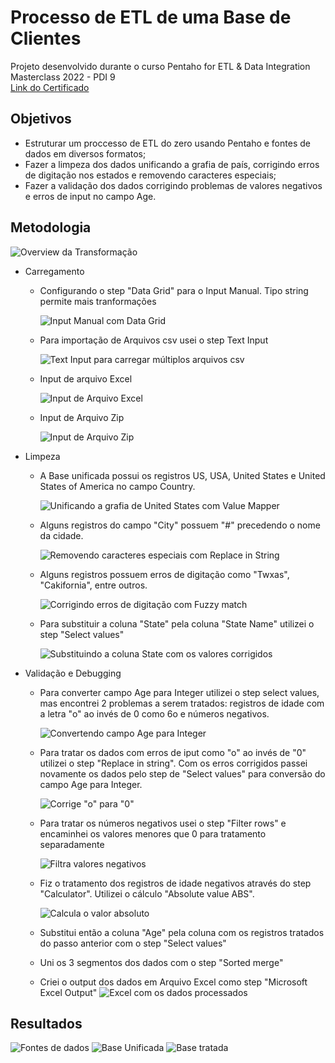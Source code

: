 #  Processo de ETL de uma Base de Clientes

Projeto desenvolvido durante o curso 
Pentaho for ETL & Data Integration Masterclass 2022 - PDI 9
<br>[Link do Certificado](https://www.udemy.com/certificate/UC-e3f6be67-da69-4e6a-a610-b25b4cdb2c1b/)


## Objetivos
- Estruturar um proccesso de ETL do zero usando Pentaho e fontes de dados em diversos formatos;
- Fazer a limpeza dos dados unificando a grafia de país, corrigindo erros de digitação nos estados e removendo caracteres especiais;
- Fazer a validação dos dados corrigindo problemas de valores negativos e erros de input no campo Age.


## Metodologia

![Overview da Transformação](https://github.com/Anacaloi/ETL-PDI-Customer/blob/main/img/Transformacao.PNG)
- Carregamento

  - Configurando o step "Data Grid" para o Input Manual. Tipo string permite mais tranformações
  
     ![Input Manual com Data Grid](https://github.com/Anacaloi/ETL-PDI-Customer/blob/main/img/1_Manual_Input.PNG)
    
  - Para importação de Arquivos csv usei o step Text Input
  
     ![Text Input para carregar múltiplos arquivos csv](https://github.com/Anacaloi/ETL-PDI-Customer/blob/main/img/2_Text_Input.png)
    
  - Input de arquivo Excel
  
     ![Input de Arquivo Excel](https://github.com/Anacaloi/ETL-PDI-Customer/blob/main/img/3_Excel_Input.png)
    
   - Input de Arquivo Zip
    
     ![Input de Arquivo Zip](https://github.com/Anacaloi/ETL-PDI-Customer/blob/main/img/4_Zip_File_Input.png)
    
    
- Limpeza
  - A Base unificada possui os registros US, USA, United States e United States of America no campo Country.
   
    ![Unificando a grafia de United States com Value Mapper](https://github.com/Anacaloi/ETL-PDI-Customer/blob/main/img/5_Value_Mapper.png)
    
  - Alguns registros do campo "City" possuem "#" precedendo o nome da cidade.
    
    ![Removendo caracteres especiais com Replace in String](https://github.com/Anacaloi/ETL-PDI-Customer/blob/main/img/6_Replace_in_String.png)
    
  - Alguns registros possuem erros de digitação como "Twxas", "Cakifornia", entre outros.
    
    ![Corrigindo erros de digitação com Fuzzy match](https://github.com/Anacaloi/ETL-PDI-Customer/blob/main/img/7_Fuzzy_Match.png)
   
  - Para substituir a coluna "State" pela coluna "State Name" utilizei o step "Select values"
    
    ![Substituindo a coluna State com os valores corrigidos](https://github.com/Anacaloi/ETL-PDI-Customer/blob/main/img/8_Seleciona_campo_State_corrigido.png)
    
    
- Validação e Debugging
  - Para converter campo Age para Integer utilizei o step select values, mas encontrei 2 problemas a serem tratados: registros de idade com a letra "o" ao invés de 0 como 6o e números negativos.
    
    ![Convertendo campo Age para Integer](https://github.com/Anacaloi/ETL-PDI-Customer/blob/main/img/9_Seleciona_idade_como_integer.png)
    
  - Para tratar os dados com erros de iput como "o" ao invés de "0" utilizei o step "Replace in string". Com os erros corrigidos passei novamente os dados pelo step de "Select values" para conversão do campo Age para Integer.
  
    ![Corrige "o" para "0"](https://github.com/Anacaloi/ETL-PDI-Customer/blob/main/img/10_Replace_in_String.png)
  
  - Para tratar os números negativos usei o step "Filter rows" e encaminhei os valores menores que 0 para tratamento separadamente
    
    ![Filtra valores negativos](https://github.com/Anacaloi/ETL-PDI-Customer/blob/main/img/11_Filter_Rows.png)
    
  - Fiz o tratamento dos registros de idade negativos através do step "Calculator". Utilizei o cálculo "Absolute value ABS".
   
    ![Calcula o valor absoluto](https://github.com/Anacaloi/ETL-PDI-Customer/blob/main/img/12_Calcula_Valor_Absoluto.png)
   
  - Substitui então a coluna "Age" pela coluna com os registros tratados do passo anterior com o step "Select values"
  
  - Uni os 3 segmentos dos dados com o step "Sorted merge"
  
  - Criei o output dos dados em Arquivo Excel como step "Microsoft Excel Output"
      ![Excel com os dados processados](https://github.com/Anacaloi/ETL-PDI-Customer/blob/main/img/13_Table_output.png)

## Resultados
![Fontes de dados](https://github.com/Anacaloi/ETL-PDI-Customer/blob/main/img/DataSources.png)
![Base Unificada](https://github.com/Anacaloi/ETL-PDI-Customer/blob/main/img/Base_Unificada.png)
![Base tratada](https://github.com/Anacaloi/ETL-PDI-Customer/blob/main/img/Base_Tratada.png)
